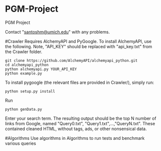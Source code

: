 # PGM-Project
PGM Project

Contact "santoshm@umich.edu" with any problems. 

#Crawler
Requires AlchemyAPI and PyGoogle. 
To install AlchemyAPI, use the following. Note, "API_KEY" should be replaced with "api_key.txt" from the Crawler folder. 

	git clone https://github.com/AlchemyAPI/alchemyapi_python.git
	cd alchemyapi_python
	python alchemyapi.py YOUR_API_KEY
	python example.py

To install pygoogle (the relevant files are provided in Crawler/), simply run: 

	python setup.py install

Run 

	python genData.py 
	
Enter your search term. The resulting output should be the top N number of links from Google, named "Query0.txt", "Query1.txt",...,"QueryN.txt". These contained cleaned HTML, without tags, ads, or other nonsensical data. 

#Algorithms
Use algorithms in Algorithms to run tests and benchmark various queries
